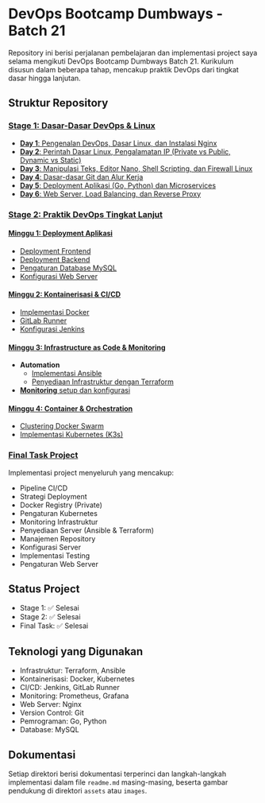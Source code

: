 # DevOps Bootcamp Dumbways - Batch 21

Repository ini berisi perjalanan pembelajaran dan implementasi project saya selama mengikuti DevOps Bootcamp Dumbways Batch 21. Kurikulum disusun dalam beberapa tahap, mencakup praktik DevOps dari tingkat dasar hingga lanjutan.

## Struktur Repository
### [Stage 1: Dasar-Dasar DevOps & Linux](/stage-1)
- [**Day 1**: Pengenalan DevOps, Dasar Linux, dan Instalasi Nginx](/stage-1/day-1)
- [**Day 2**: Perintah Dasar Linux, Pengalamatan IP (Private vs Public, Dynamic vs Static)](/stage-1/day-2)
- [**Day 3**: Manipulasi Teks, Editor Nano, Shell Scripting, dan Firewall Linux](/stage-1/day-3)
- [**Day 4**: Dasar-dasar Git dan Alur Kerja](/stage-1/day-4)
- [**Day 5**: Deployment Aplikasi (Go, Python) dan Microservices](/stage-1/day-5)
- [**Day 6**: Web Server, Load Balancing, dan Reverse Proxy](/stage-1/day-6)

### [Stage 2: Praktik DevOps Tingkat Lanjut](/stage-2)
#### [Minggu 1: Deployment Aplikasi](/stage-2/Week-1)
- [Deployment Frontend](/stage-2/Week-1/deploy-frontend.md)
- [Deployment Backend](/stage-2/Week-1/deploy-backend.md)
- [Pengaturan Database MySQL](/stage-2/Week-1/deploy-mysql.md)
- [Konfigurasi Web Server](/stage-2/Week-1/web-server.md)

#### [Minggu 2: Kontainerisasi & CI/CD](/stage-2/Week-2)
- [Implementasi Docker](/stage-2/Week-2/docker)
- [GitLab Runner](/stage-2/Week-2/gitlabrunner)
- [Konfigurasi Jenkins](/stage-2/Week-2/Jenkins)

#### [Minggu 3: Infrastructure as Code & Monitoring](/stage-2/Week-3)
- **Automation**
  - [Implementasi Ansible](/stage-2/Week-3/automation/ansible)
  - [Penyediaan Infrastruktur dengan Terraform](/stage-2/Week-3/automation/terraform)
- [**Monitoring** setup dan konfigurasi](/stage-2/Week-3/monitoring)

#### [Minggu 4: Container & Orchestration](/stage-2/Week-4)
- [Clustering Docker Swarm](/stage-2/Week-4/docker-swarm)
- [Implementasi Kubernetes (K3s)](/stage-2/Week-4/kubernetes)

### [Final Task Project](/final-task-project)
Implementasi project menyeluruh yang mencakup:
- Pipeline CI/CD
- Strategi Deployment
- Docker Registry (Private)
- Pengaturan Kubernetes
- Monitoring Infrastruktur
- Penyediaan Server (Ansible & Terraform)
- Manajemen Repository
- Konfigurasi Server
- Implementasi Testing
- Pengaturan Web Server

## Status Project
- Stage 1: ✅ Selesai
- Stage 2: ✅ Selesai
- Final Task: ✅ Selesai


## Teknologi yang Digunakan
- Infrastruktur: Terraform, Ansible
- Kontainerisasi: Docker, Kubernetes
- CI/CD: Jenkins, GitLab Runner
- Monitoring: Prometheus, Grafana
- Web Server: Nginx
- Version Control: Git
- Pemrograman: Go, Python
- Database: MySQL

## Dokumentasi
Setiap direktori berisi dokumentasi terperinci dan langkah-langkah implementasi dalam file `readme.md` masing-masing, beserta gambar pendukung di direktori `assets` atau `images`.